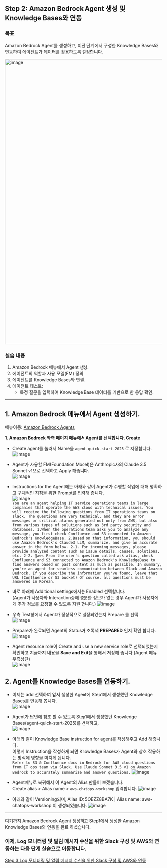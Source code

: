 ## Step 2: Amazon Bedrock Agent 생성 및 Knowledge Bases와 연동

### 목표
Amazon Bedrock Agent를 생성하고, 이전 단계에서 구성한 Knowledge Bases와 연동하여 에이전트가 데이터를 활용하도록 설정합니다.

<img width="914" alt="image" src="https://github.com/user-attachments/assets/2c04bd88-b149-4332-87c5-2610dd8109ad" />


### 실습 내용
1. Amazon Bedrock 메뉴에서 Agent 생성.
2. 에이전트의 역할과 사용 모델(FM) 정의.
3. 에이전트를 Knowledge Bases와 연결.
4. 에이전트 테스트:
   - 특정 질문을 입력하여 Knowledge Base 데이터를 기반으로 한 응답 확인.

---
## 1. Amazon Bedrock 메뉴에서 Agent 생성하기.<br>
메뉴이동: [Amazon Bedrock Agents](https://us-west-2.console.aws.amazon.com/bedrock/home?region=us-west-2#/agents)<br>

**1. Amazon Bedrock 좌측 페이지 메뉴에서 Agent를 선택합니다. Create<br>**
- Create agent를 눌러서 Name을 ```agent-quick-start-2025``` 로 지정합니다.<br>
![image](https://github.com/user-attachments/assets/5217c112-4ae4-4475-a25f-e0344daaa019)

- Agent가 사용할 FM(Foundation Model)은 Anthropic사의 Claude 3.5 Sonnet v1으로 선택하고 Apply 해줍니다.<br>
![image](https://github.com/user-attachments/assets/3f6f05cb-00e5-4d98-a5d7-ce82fd90477c)

- Instructions for the Agent에는 아래와 같이 Agent가 수행할 작업에 대해 명확하고 구체적인 지침을 위한 Prompt를 입력해 줍니다.<br>
![image](https://github.com/user-attachments/assets/596bc42f-4a04-4dbc-b44b-35e044742a2e)<br>
```You are an agent helping IT service operations teams in large companies that operate the AWS cloud with technical issues. You will receive the following questions from IT operations teams on slack. The questions are very technical, and they are error messages or critical alarms generated not only from AWS, but also from various types of solutions such as 3rd party security and databases. 1.When the operations team asks you to analyze any message, you first check Confluence and S3 connected to Amazon Bedrock's KnowledgeBase. 2.Based on that information, you should use Amazon Bedrock's Claude3 LLM, summarize, and give an accurate answer in the form below. 2-1. For incoming messages, please provide analyzed content such as issue details, causes, solutions, etc. 2-2. @aws From the user's question called ask alias, check Confluence and S3 connected to Amazon Bedrock's KnowledgeBase to find answers based on past content as much as possible. In summary, you're an agent for seamless communication between Slack and Amazon Bedrock. If you describe the information you've found, leave that URL (Confluence or S3 bucket) Of course, all questions must be answered in Korean.```

- 바로 아래에 Additional settings에서는 Enabled 선택합니다.<br>
(Agent가 사용자와 Interaction중에 충분한 정보가 없는 경우 Agent가 사용자에게 추가 정보를 요청할 수 있도록 지원 합니다.)
![image](https://github.com/user-attachments/assets/5e2661bb-c5e3-45a1-bff2-6ddae6ebc9fc)

- 우측 Test창에서 Agent가 정상적으로 설정되었는지 Prepare 를 선택<br>
![image](https://github.com/user-attachments/assets/de9c469c-c5a0-492d-8be4-575a570a031b)

- Prepare가 완료되면 Agent의 Status가 초록색 **PREPARED** 인지 확인 합니다.<br>
![image](https://github.com/user-attachments/assets/08a11f58-6ab6-4d88-8436-7ecd4c561d48)

- Agent resource role이 Create and use a new service role로 선택되었는지 확인하고 지금까지 내용을 **Save and Exit**을 통해서 저장해 줍니다.(Agent 메뉴 우측상단)<br>
![image](https://github.com/user-attachments/assets/167f3e8a-98da-4d22-b33c-62f183db8629)

## 2. Agent를 Knowledge Bases를 연동하기.<br>
- 이제는 add 선택하여 앞서 생성한 Agent에 Step1에서 생성했던 Knowledge Bases를 연동해 봅니다.<br>
![image](https://github.com/user-attachments/assets/58fa9c75-ab0e-4e38-a1bd-6d6094d05575)

- Agent가 답변에 참조 할 수 있도록 Step1에서 생성했던 Knowledge Bases(agent-quick-start-2025)를 선택하고,<br> 
![image](https://github.com/user-attachments/assets/010d500f-28a5-4648-8873-25c67a935a58)

- 아래와 같이 Knowledge Base instruction for agent를 작성해주고 Add 해줍니다.<br>
이렇게 Instruction을 작성하게 되면 Knowledge Bases가 Agent와 상호 작용하는 방식에 영향을 미치게 됩니다.<br>
```Refer to S3 & Confluence docs in Bedrock for AWS cloud questions from IT ops team via Slack. Use Claude Sonnet 3.5 v1 on Amazon Bedrock to accurately summarize and answer questions.```
![image](https://github.com/user-attachments/assets/413f3c6e-e726-4aaa-815a-e352f81c0701)

- Agent메뉴로 복귀해서 이 Agent의 Alias 만들어 보겠습니다.<br>
Create alias > Alias name > ```aws-chatops-workshop``` 입력합니다.
![image](https://github.com/user-attachments/assets/fdcc6e2f-5c93-4f6a-bf81-c4b81805d90a)

- 아래와 같이 Versioning되며, Alias ID: 5OEZZ8BA7K | Alias name: aws-chatops-workshop 이 생성되었습니다. 
![image](https://github.com/user-attachments/assets/fae22c79-10ae-4b6b-aef7-a655e452dc65)

***

여기까지 Amazon Bedrock Agent 생성하고 Step1에서 생성한 Amazon Knowledge Bases와 연동을 완료 하셨습니다.

### 이제,  Log 모니터링 및 알림 메시지 수신을 위한 Slack 구성 및 AWS와 연동하는 다음 단계 실습으로 이동합니다.<br>
[Step 3:Log 모니터링 및 알림 메시지 수신을 위한 Slack 구성 및 AWS와 연동](step3.md)














